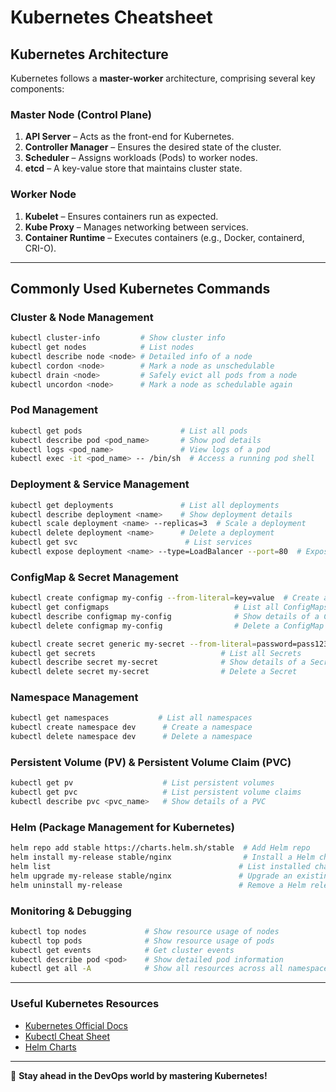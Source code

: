 # Kubernetes Cheatsheet

## Kubernetes Architecture
Kubernetes follows a **master-worker** architecture, comprising several key components:

### **Master Node (Control Plane)**
1. **API Server** – Acts as the front-end for Kubernetes.
2. **Controller Manager** – Ensures the desired state of the cluster.
3. **Scheduler** – Assigns workloads (Pods) to worker nodes.
4. **etcd** – A key-value store that maintains cluster state.

### **Worker Node**
1. **Kubelet** – Ensures containers run as expected.
2. **Kube Proxy** – Manages networking between services.
3. **Container Runtime** – Executes containers (e.g., Docker, containerd, CRI-O).

---

## Commonly Used Kubernetes Commands

### **Cluster & Node Management**
```sh
kubectl cluster-info         # Show cluster info
kubectl get nodes            # List nodes
kubectl describe node <node> # Detailed info of a node
kubectl cordon <node>        # Mark a node as unschedulable
kubectl drain <node>         # Safely evict all pods from a node
kubectl uncordon <node>      # Mark a node as schedulable again
```

### **Pod Management**
```sh
kubectl get pods                      # List all pods
kubectl describe pod <pod_name>       # Show pod details
kubectl logs <pod_name>               # View logs of a pod
kubectl exec -it <pod_name> -- /bin/sh  # Access a running pod shell
```

### **Deployment & Service Management**
```sh
kubectl get deployments               # List all deployments
kubectl describe deployment <name>    # Show deployment details
kubectl scale deployment <name> --replicas=3  # Scale a deployment
kubectl delete deployment <name>      # Delete a deployment
kubectl get svc                        # List services
kubectl expose deployment <name> --type=LoadBalancer --port=80  # Expose service
```

### **ConfigMap & Secret Management**
```sh
kubectl create configmap my-config --from-literal=key=value  # Create a ConfigMap
kubectl get configmaps                            # List all ConfigMaps
kubectl describe configmap my-config              # Show details of a ConfigMap
kubectl delete configmap my-config                # Delete a ConfigMap

kubectl create secret generic my-secret --from-literal=password=pass123  # Create a Secret
kubectl get secrets                            # List all Secrets
kubectl describe secret my-secret              # Show details of a Secret
kubectl delete secret my-secret                # Delete a Secret
```

### **Namespace Management**
```sh
kubectl get namespaces           # List all namespaces
kubectl create namespace dev      # Create a namespace
kubectl delete namespace dev      # Delete a namespace
```

### **Persistent Volume (PV) & Persistent Volume Claim (PVC)**
```sh
kubectl get pv                    # List persistent volumes
kubectl get pvc                   # List persistent volume claims
kubectl describe pvc <pvc_name>   # Show details of a PVC
```

### **Helm (Package Management for Kubernetes)**
```sh
helm repo add stable https://charts.helm.sh/stable  # Add Helm repo
helm install my-release stable/nginx                # Install a Helm chart
helm list                                          # List installed charts
helm upgrade my-release stable/nginx               # Upgrade an existing chart
helm uninstall my-release                          # Remove a Helm release
```

### **Monitoring & Debugging**
```sh
kubectl top nodes             # Show resource usage of nodes
kubectl top pods              # Show resource usage of pods
kubectl get events            # Get cluster events
kubectl describe pod <pod>    # Show detailed pod information
kubectl get all -A            # Show all resources across all namespaces
```

---

### **Useful Kubernetes Resources**
- [Kubernetes Official Docs](https://kubernetes.io/docs/)
- [Kubectl Cheat Sheet](https://kubernetes.io/docs/reference/kubectl/cheatsheet/)
- [Helm Charts](https://helm.sh/docs/)

---

🚀 **Stay ahead in the DevOps world by mastering Kubernetes!**

